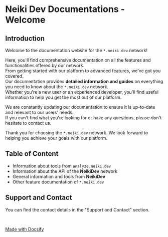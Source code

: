 # Neiki Dev Documentations - Welcome

## Introduction

Welcome to the documentation website for the `*.neiki.dev` network! 

Here, you'll find comprehensive documentation on all the features 
and functionalities offered by our network.  <br>
From getting started with our platform to advanced features, we've got you covered. <br>
Our documentation provides **detailed information and guides** on everything you need to know about the `*.neiki.dev` network. <br> 
Whether you're a new user or an experienced developer, you'll find useful information to help you get the most out of our platform.

We are constantly updating our documentation to ensure it is up-to-date and relevant to our users' needs. 
<br> If you can't find what you're looking for or have any questions, please don't hesitate to contact us.

Thank you for choosing the `*.neiki.dev` network. We look forward to helping you achieve your goals with our platform.

## Table of Content 

* Information about tools from `analyze.neiki.dev`
* Information about the API of the **NeikiDev** network
* General information and tools from **NeikiDev**
* Other feature documentation of `*.neiki.dev`

## Support and Contact
You can find the contact details in the "Support and Contact" section.

<br>

[Made with Docsify](https://docsify.js.org/#/)
